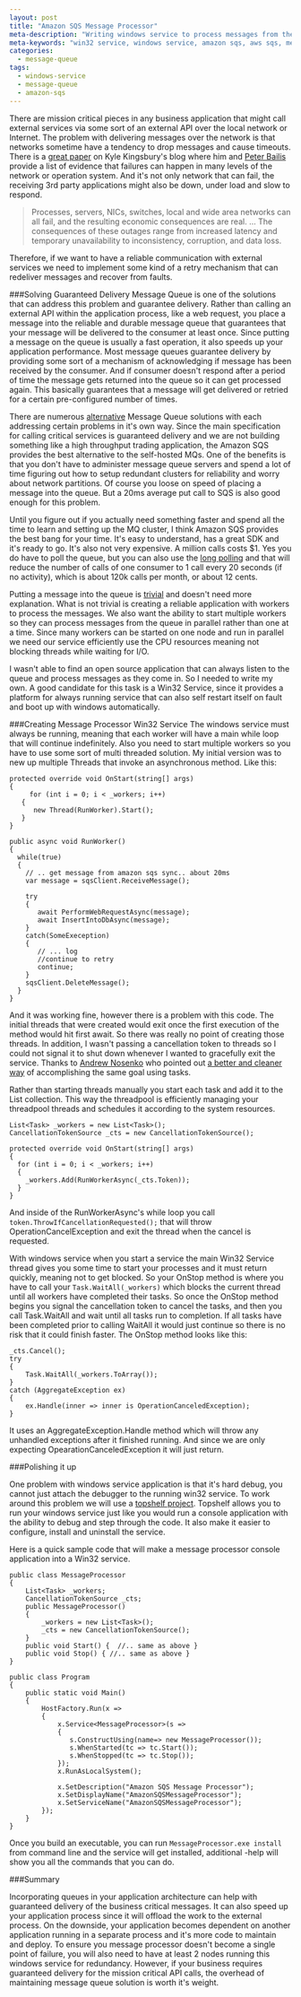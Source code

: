 ```yaml
---
layout: post
title: "Amazon SQS Message Processor"
meta-description: "Writing windows service to process messages from the Amazon SQS."
meta-keywords: "win32 service, windows service, amazon sqs, aws sqs, message queue, guaranteed delivery, asynchronous http calls"
categories: 
  - message-queue
tags:
  - windows-service
  - message-queue
  - amazon-sqs
---
```



There are mission critical pieces in any business application that might call external services via some sort of an external API over the local network or Internet. The problem with delivering messages over the network is that networks sometime have a tendency to drop messages and cause timeouts. There is a [great paper][1] on Kyle Kingsbury's blog where him and [Peter Bailis][2] provide a list of evidence that failures can happen in many levels of the network or operation system. And it's not only network that can fail, the receiving 3rd party applications might also be down, under load and slow to respond.

> Processes, servers, NICs, switches, local and wide area networks can all fail, and the resulting economic consequences are real. ... The consequences of these outages range from increased latency and temporary unavailability to inconsistency, corruption, and data loss.

Therefore, if we want to have a reliable communication with external services we need to implement some kind of a retry mechanism that can redeliver messages and recover from faults.

###Solving Guaranteed Delivery
Message Queue is one of the solutions that can address this problem and guarantee delivery. Rather than calling an external API within the application process, like a web request, you place a message into the reliable and durable message queue that guarantees that your message will be delivered to the consumer at least once. Since putting a message on the queue is usually a fast operation, it also speeds up your application performance. Most message queues guarantee delivery by providing some sort of a mechanism of acknowledging if message has been received by the consumer. And if consumer doesn't respond after a period of time the message gets returned into the queue so it can get processed again. This basically guarantees that a message will get delivered or retried for a certain pre-configured number of times. 

There are numerous [alternative][3] Message Queue solutions with each addressing certain problems in it's own way. Since the main specification for calling critical services is guaranteed delivery and we are not building something like a high throughput trading application, the Amazon SQS provides the best alternative to the self-hosted MQs. One of the benefits is that you don't have to administer message queue servers and spend a lot of time figuring out how to setup redundant clusters for reliability and worry about network partitions. Of course you loose on speed of placing a message into the queue. But a 20ms average put call to SQS is also good enough for this problem.

Until you figure out if you actually need something faster and spend all the time to learn and setting up the MQ cluster, I think Amazon SQS provides the best bang for your time. It's easy to understand, has a great SDK and it's ready to go. It's also not very expensive. A million calls costs $1. Yes you do have to poll the queue, but you can also use the [long polling][4] and that will reduce the number of calls of one consumer to 1 call every 20 seconds (if no activity), which is about 120k calls per month, or about 12 cents.

Putting a message into the queue is [trivial][5] and doesn't need more explanation. What is not trivial is creating a reliable application with workers to process the messages. We also want the ability to start multiple workers so they can process messages from the queue in parallel rather than one at a time. Since many workers can be started on one node and run in parallel we need our service efficiently use the CPU resources meaning not blocking threads while waiting for I/O.

I wasn't able to find an open source application that can always listen to the queue and process messages as they come in. So I needed to write my own. A good candidate for this task is a Win32 Service, since it provides a platform for always running service that can also self restart itself on fault and boot up with windows automatically. 

###Creating Message Processor Win32 Service
The windows service must always be running, meaning that each worker will have a main while loop that will continue indefinitely. Also you need to start multiple workers so you have to use some sort of multi threaded solution. 
My initial version was to new up multiple Threads that invoke an asynchronous method. Like this: 

    protected override void OnStart(string[] args)
    {
         for (int i = 0; i < _workers; i++)
       {
          new Thread(RunWorker).Start();
       }
    }

    public async void RunWorker()
    {
      while(true)
      {
        // .. get message from amazon sqs sync.. about 20ms
        var message = sqsClient.ReceiveMessage();
    
        try
        {
           await PerformWebRequestAsync(message);
           await InsertIntoDbAsync(message);
        }
        catch(SomeExeception)
        {
           // ... log
           //continue to retry
           continue;
        }
        sqsClient.DeleteMessage();
      }
    }

And it was working fine, however there is a problem with this code. The initial threads that were created would exit once the first execution of the method would hit first await. So there was really no point of creating those threads. In addition, I wasn't passing a cancellation token to threads so I could not signal it to shut down whenever I wanted to gracefully exit the service. Thanks to [Andrew Nosenko][6] who pointed out [a better and cleaner way][7] of accomplishing the same goal using tasks.

Rather than starting threads manually you start each task and add it to the List<Task> collection. This way the threadpool is efficiently managing your threadpool threads and schedules it according to the system resources. 

    List<Task> _workers = new List<Task>();
    CancellationTokenSource _cts = new CancellationTokenSource();
    
    protected override void OnStart(string[] args)
    {
      for (int i = 0; i < _workers; i++)
      {
        _workers.Add(RunWorkerAsync(_cts.Token)); 
      }
    }

And inside of the RunWorkerAsync's while loop you call `token.ThrowIfCancellationRequested();`  that will throw OperationCancelException and exit the thread when the cancel is requested. 

With windows service when you start a service the main Win32 Service thread gives you some time to start your processes and it must return quickly, meaning not to get blocked. So your OnStop method is where you have to call your `Task.WaitAll(_workers)` which blocks the current thread until all workers have completed their tasks. So once the OnStop method begins you signal the cancellation token to cancel the tasks, and then you call Task.WaitAll and wait until all tasks run to completion. If all tasks have been completed prior to calling WaitAll it would just continue so there is no risk that it could finish faster. The OnStop method looks like this:

    _cts.Cancel();
    try
    {
        Task.WaitAll(_workers.ToArray()); 
    }
    catch (AggregateException ex) 
    {
        ex.Handle(inner => inner is OperationCanceledException);
    }

It uses an AggregateException.Handle method which will throw any unhandled exceptions after it finished running. And since we are only expecting OpearationCanceledException it will just return. 

###Polishing it up

One problem with windows service application is that it's hard debug, you cannot just attach the debugger to the running win32 service. To work around this problem we will use a [topshelf project][8]. Topshelf allows you to run your windows service just like you would run a console application with the ability to debug and step through the code. It also make it easier to configure, install and uninstall the service. 

Here is a quick sample code that will make a message processor console application into a Win32 service.

    public class MessageProcessor
    {
        List<Task> _workers;
        CancellationTokenSource _cts;
        public MessageProcessor()
        {
            _workers = new List<Task>();
            _cts = new CancellationTokenSource();
        }
        public void Start() {  //.. same as above }
        public void Stop() { //.. same as above }
    }
    
    public class Program
    {
        public static void Main()
        {
            HostFactory.Run(x =>                                 
            {
                x.Service<MessageProcessor>(s =>                        
                {
                   s.ConstructUsing(name=> new MessageProcessor());     
                   s.WhenStarted(tc => tc.Start());              
                   s.WhenStopped(tc => tc.Stop());               
                });
                x.RunAsLocalSystem();                            
    
                x.SetDescription("Amazon SQS Message Processor");        
                x.SetDisplayName("AmazonSQSMessageProcessor");                       
                x.SetServiceName("AmazonSQSMessageProcessor");                       
            });                                                  
        }
    }

Once you build an executable, you can run `MessageProcessor.exe install` from command line and the service will get installed, additional -help will show you all the commands that you can do. 

###Summary

Incorporating queues in your application architecture can help with guaranteed delivery of the business critical messages. It can also speed up your application process since it will offload the work to the external process. On the downside, your application becomes dependent on another application running in a separate process and it's more code to maintain and deploy. To ensure you message processor doesn't become a single point of failure, you will also need to have at least 2 nodes running this windows service for redundancy. However, if your business requires guaranteed delivery for the mission critical API calls, the overhead of maintaining message queue solution is worth it's weight. 


  [1]: http://aphyr.com/posts/288-the-network-is-reliable
  [2]: https://twitter.com/pbailis/
  [3]: http://queues.io/
  [4]: http://docs.aws.amazon.com/AWSSimpleQueueService/latest/SQSDeveloperGuide/sqs-long-polling.html
  [5]: http://docs.aws.amazon.com/AWSSdkDocsNET/latest/DeveloperGuide/send-sqs-message.html
  [6]: http://nozillium.com/
  [7]: http://stackoverflow.com/questions/25001764/always-running-threads-on-windows-service#answer-25009215
  [8]: http://topshelf-project.com/